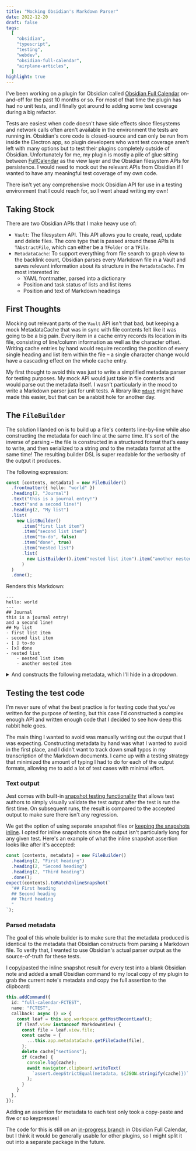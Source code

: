 ```yaml
---
title: "Mocking Obsidian's Markdown Parser"
date: 2022-12-20
draft: false
tags:
  [
    "obsidian",
    "typescript",
    "testing",
    "webdev",
    "obsidian-full-calendar",
    "airplane-articles",
  ]
highlight: true
---
```


I've been working on a plugin for Obsidian called [Obsidian Full Calendar](https://github.com/davish/obsidian-full-calendar) on-and-off for the past 10 months or so. For most of that time the plugin has had no unit tests, and I finally got around to adding some test coverage during a big refactor.

Tests are easiest when code doesn't have side effects since filesystems and network calls often aren't available in the environment the tests are running in. Obsidian's core code is closed-source and can only be run from inside the Electron app, so plugin developers who want test coverage aren't left with many options but to test their plugins completely outside of Obsidian. Unfortunately for me, my plugin is mostly a pile of glue sitting between [FullCalendar](https://fullcalendar.io) as the view layer and the Obsidian filesystem APIs for persistence. I would need to mock out the relevant APIs from Obsidian if I wanted to have any meaningful test coverage of my own code.

There isn't yet any comprehensive mock Obsidian API for use in a testing environment that I could reach for, so I went ahead writing my own!

<!--more-->

## Taking Stock

There are two Obsidian APIs that I make heavy use of:

- `Vault`: The filesystem API. This API allows you to create, read, update and delete files. The core type that is passed around these APIs is `TAbstractFile`, which can either be a `TFolder` or a `TFile`.
- `MetadataCache`: To support everything from file search to graph view to the backlink count, Obsidian parses every Markdown file in a Vault and saves relevant information about its structure in the `MetadataCache`. I'm most interested in:
  - YAML frontmatter, parsed into a dictionary
  - Position and task status of lists and list items
  - Position and text of Markdown headings

## First Thoughts

Mocking out relevant parts of the `Vault` API isn't that bad, but keeping a mock MetadataCache that was in sync with file contents felt like it was going to be a big pain. Every item in a cache entry records its location in its file, consisting of line/column information as well as the character offset. Writing cache entries by hand would require recording the position of every single heading and list item within the file – a single character change would have a cascading effect on the whole cache entry.

My first thought to avoid this was just to write a simplified metadata parser for testing purposes. My mock API would just take in file contents and would parse out the metadata itself. I wasn't particularly in the mood to write a Markdown parser just for unit tests. A library like [`mdast`](https://github.com/syntax-tree/mdast) might have made this easier, but that can be a rabbit hole for another day.

## The `FileBuilder`

The solution I landed on is to build up a file's contents line-by-line while also constructing the metadata for each line at the same time. It's sort of the inverse of parsing – the file is constructed in a structured format that's easy to write, and then serialized to a string _and_ to the metadata format at the same time! The resulting builder DSL is super readable for the verbosity of the output it produces.

The following expression:

```ts
const [contents, metadata] = new FileBuilder()
  .frontmatter({ hello: "world" })
  .heading(2, "Journal")
  .text("this is a journal entry!")
  .text("and a second line!")
  .heading(2, "My list")
  .list(
    new ListBuilder()
      .item("first list item")
      .item("second list item")
      .item("to-do", false)
      .item("done", true)
      .item("nested list")
      .list(
        new ListBuilder().item("nested list item").item("another nested item")
      )
  )
  .done();
```

Renders this Markdown:

```
---
hello: world
---
## Journal
this is a journal entry!
and a second line!
## My list
- first list item
- second list item
- [ ] to-do
- [x] done
- nested list
	- nested list item
	- another nested item
```

<details>
<summary>And constructs the following metadata, which I'll hide in a dropdown.</summary>

```json
{
  "frontmatter": {
    "hello": "world",
    "position": {
      "start": { "line": 0, "col": 0, "offset": 0 },
      "end": { "line": 2, "col": 3, "offset": 20 }
    }
  },
  "headings": [
    {
      "position": {
        "start": { "line": 3, "col": 0, "offset": 21 },
        "end": { "line": 3, "col": 10, "offset": 31 }
      },
      "heading": "Journal",
      "level": 2
    },
    {
      "position": {
        "start": { "line": 6, "col": 0, "offset": 76 },
        "end": { "line": 6, "col": 10, "offset": 86 }
      },
      "heading": "My list",
      "level": 2
    }
  ],
  "listItems": [
    {
      "position": {
        "start": { "line": 7, "col": 0, "offset": 87 },
        "end": { "line": 7, "col": 17, "offset": 104 }
      },
      "parent": -7
    },
    {
      "position": {
        "start": { "line": 8, "col": 0, "offset": 105 },
        "end": { "line": 8, "col": 18, "offset": 123 }
      },
      "parent": -7
    },
    {
      "position": {
        "start": { "line": 9, "col": 0, "offset": 124 },
        "end": { "line": 9, "col": 11, "offset": 135 }
      },
      "parent": -7,
      "task": " "
    },
    {
      "position": {
        "start": { "line": 10, "col": 0, "offset": 136 },
        "end": { "line": 10, "col": 10, "offset": 146 }
      },
      "parent": -7,
      "task": "x"
    },
    {
      "position": {
        "start": { "line": 11, "col": 0, "offset": 147 },
        "end": { "line": 11, "col": 13, "offset": 160 }
      },
      "parent": -7
    },
    {
      "position": {
        "start": { "line": 12, "col": 2, "offset": 163 },
        "end": { "line": 12, "col": 22, "offset": 183 }
      },
      "parent": 11
    },
    {
      "position": {
        "start": { "line": 13, "col": 2, "offset": 186 },
        "end": { "line": 13, "col": 25, "offset": 209 }
      },
      "parent": 11
    }
  ]
}
```

</details>

## Testing the test code

I'm never sure of what the best practice is for testing code that you've written for the purpose of testing, but this case I'd constructed a complex enough API and written enough code that I decided to see how deep this rabbit hole goes.

The main thing I wanted to avoid was manually writing out the output that I was expecting. Constructing metadata by hand was what I wanted to avoid in the first place, and I didn't want to track down small typos in my transcription of the Markdown documents. I came up with a testing strategy that minimized the amount of typing I had to do for each of the output formats, allowing me to add a lot of test cases with minimal effort.

### Text output

Jest comes with built-in [snapshot testing functionality](https://jestjs.io/docs/snapshot-testing) that allows test authors to simply visually validate the test output after the test is run the first time. On subsequent runs, the result is compared to the accepted output to make sure there isn't any regression.

We get the option of using separate snapshot files or [keeping the snapshots inline](https://jestjs.io/docs/snapshot-testing#inline-snapshots). I opted for inline snapshots since the output isn't particularly long for any given test. Here's an example of what the inline snapshot assertion looks like after it's accepted:

```ts
const [contents, metadata] = new FileBuilder()
  .heading(2, "First heading")
  .heading(2, "Second heading")
  .heading(2, "Third heading")
  .done();
expect(contents).toMatchInlineSnapshot(`
  "## First heading
  ## Second heading
  ## Third heading
  "
`);
```

### Parsed metadata

The goal of this whole builder is to make sure that the metadata produced is identical to the metadata that Obsidian constructs from parsing a Markdown file. To verify that, I wanted to use Obsidian's actual parser output as the source-of-truth for these tests.

I copy/pasted the inline snapshot result for every test into a blank Obsidian note and added a small Obsidian command to my local copy of my plugin to grab the current note's metadata and copy the full assertion to the clipboard:

```typescript
this.addCommand({
  id: "full-calendar-FCTEST",
  name: "FCTEST",
  callback: async () => {
    const leaf = this.app.workspace.getMostRecentLeaf();
    if (leaf.view instanceof MarkdownView) {
      const file = leaf.view.file;
      const cache = {
        ...this.app.metadataCache.getFileCache(file),
      };
      delete cache["sections"];
      if (cache) {
        console.log(cache);
        await navigator.clipboard.writeText(
          `assert.deepStrictEqual(metadata, ${JSON.stringify(cache)})`
        );
      }
    }
  },
});
```

Adding an assertion for metadata to each test only took a copy-paste and five or so keypresses!

The code for this is still on an [in-progress branch](https://github.com/davish/obsidian-full-calendar/tree/feature/cache/src/test_helpers) in Obsidian Full Calendar, but I think it would be generally usable for other plugins, so I might split it out into a separate package in the future.
